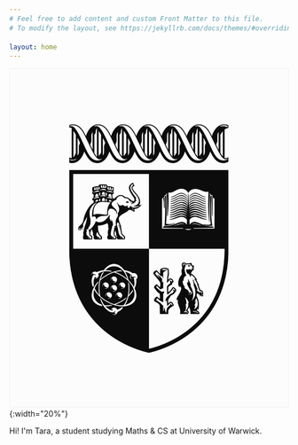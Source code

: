 ```yaml
---
# Feel free to add content and custom Front Matter to this file.
# To modify the layout, see https://jekyllrb.com/docs/themes/#overriding-theme-defaults

layout: home
---
```


<!-- ![Image](./assets/Tara-Picture.png){:width="20%"} -->
![Image](./assets/images/warwick_crest.jpeg){:width="20%"}

Hi! I'm Tara, a student studying Maths & CS at University of Warwick.




